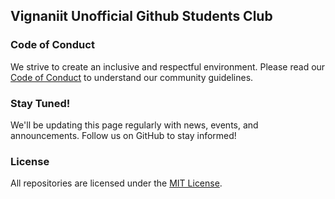 ## Vignaniit Unofficial Github Students Club

### Code of Conduct
We strive to create an inclusive and respectful environment. Please read our [Code of Conduct](https://github.com/vignaniit/.github/blob/main/code_of_conduct.md) to understand our community guidelines.

### Stay Tuned!
We'll be updating this page regularly with news, events, and announcements. Follow us on GitHub to stay informed!

### License
All repositories are licensed under the [MIT License](https://github.com/vignaniit/.github/blob/main/license.md).
